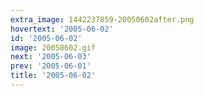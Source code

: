 ```yaml
---
extra_image: 1442237859-20050602after.png
hovertext: '2005-06-02'
id: '2005-06-02'
image: 20050602.gif
next: '2005-06-03'
prev: '2005-06-01'
title: '2005-06-02'
---
```

